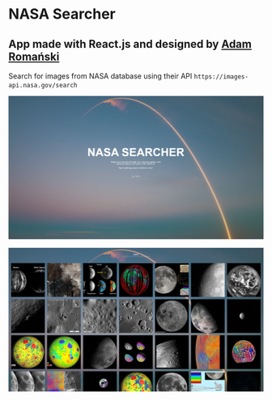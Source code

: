 # NASA Searcher

## App made with React.js and designed by [Adam Romański](https://www.youtube.com/c/helloroman)

Search for images from NASA database using their API `https://images-api.nasa.gov/search`

![](images/start-page.png)

![](images/search-page.png)
